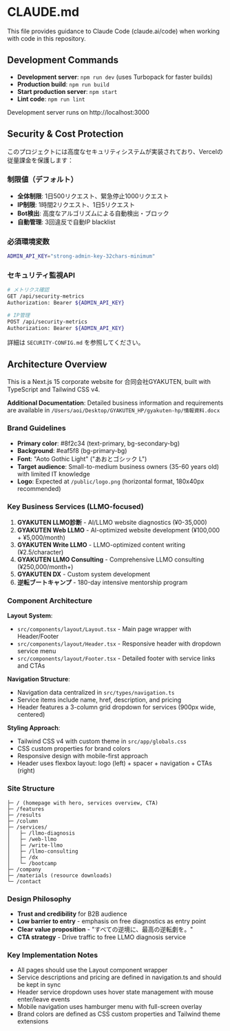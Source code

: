 # CLAUDE.md

This file provides guidance to Claude Code (claude.ai/code) when working with code in this repository.

## Development Commands

- **Development server**: `npm run dev` (uses Turbopack for faster builds)
- **Production build**: `npm run build`
- **Start production server**: `npm start`
- **Lint code**: `npm run lint`

Development server runs on http://localhost:3000

## Security & Cost Protection

このプロジェクトには高度なセキュリティシステムが実装されており、Vercelの従量課金を保護します：

### 制限値（デフォルト）
- **全体制限**: 1日500リクエスト、緊急停止1000リクエスト
- **IP制限**: 1時間2リクエスト、1日5リクエスト
- **Bot検出**: 高度なアルゴリズムによる自動検出・ブロック
- **自動管理**: 3回違反で自動IP blacklist

### 必須環境変数
```bash
ADMIN_API_KEY="strong-admin-key-32chars-minimum"
```

### セキュリティ監視API
```bash
# メトリクス確認
GET /api/security-metrics
Authorization: Bearer ${ADMIN_API_KEY}

# IP管理
POST /api/security-metrics
Authorization: Bearer ${ADMIN_API_KEY}
```

詳細は `SECURITY-CONFIG.md` を参照してください。

## Architecture Overview

This is a Next.js 15 corporate website for 合同会社GYAKUTEN, built with TypeScript and Tailwind CSS v4.

**Additional Documentation**: Detailed business information and requirements are available in `/Users/aoi/Desktop/GYAKUTEN_HP/gyakuten-hp/情報資料.docx`

### Brand Guidelines
- **Primary color**: #8f2c34 (text-primary, bg-secondary-bg)
- **Background**: #eaf5f8 (bg-primary-bg)
- **Font**: "Aoto Gothic Light" ("あおとゴシック L")
- **Target audience**: Small-to-medium business owners (35-60 years old) with limited IT knowledge
- **Logo**: Expected at `/public/logo.png` (horizontal format, 180x40px recommended)

### Key Business Services (LLMO-focused)
1. **GYAKUTEN LLMO診断** - AI/LLMO website diagnostics (¥0-35,000)
2. **GYAKUTEN Web LLMO** - AI-optimized website development (¥100,000 + ¥5,000/month)
3. **GYAKUTEN Write LLMO** - LLMO-optimized content writing (¥2.5/character)
4. **GYAKUTEN LLMO Consulting** - Comprehensive LLMO consulting (¥250,000/month+)
5. **GYAKUTEN DX** - Custom system development
6. **逆転ブートキャンプ** - 180-day intensive mentorship program

### Component Architecture

**Layout System**:
- `src/components/layout/Layout.tsx` - Main page wrapper with Header/Footer
- `src/components/layout/Header.tsx` - Responsive header with dropdown service menu
- `src/components/layout/Footer.tsx` - Detailed footer with service links and CTAs

**Navigation Structure**:
- Navigation data centralized in `src/types/navigation.ts`
- Service items include name, href, description, and pricing
- Header features a 3-column grid dropdown for services (900px wide, centered)

**Styling Approach**:
- Tailwind CSS v4 with custom theme in `src/app/globals.css`
- CSS custom properties for brand colors
- Responsive design with mobile-first approach
- Header uses flexbox layout: logo (left) + spacer + navigation + CTAs (right)

### Site Structure
```
├─ / (homepage with hero, services overview, CTA)
├─ /features
├─ /results  
├─ /column
├─ /services/
│   ├─ /llmo-diagnosis
│   ├─ /web-llmo
│   ├─ /write-llmo
│   ├─ /llmo-consulting
│   ├─ /dx
│   └─ /bootcamp
├─ /company
├─ /materials (resource downloads)
└─ /contact
```

### Design Philosophy
- **Trust and credibility** for B2B audience
- **Low barrier to entry** - emphasis on free diagnostics as entry point
- **Clear value proposition** - "すべての逆境に、最高の逆転劇を。"
- **CTA strategy** - Drive traffic to free LLMO diagnosis service

### Key Implementation Notes
- All pages should use the Layout component wrapper
- Service descriptions and pricing are defined in navigation.ts and should be kept in sync
- Header service dropdown uses hover state management with mouse enter/leave events
- Mobile navigation uses hamburger menu with full-screen overlay
- Brand colors are defined as CSS custom properties and Tailwind theme extensions